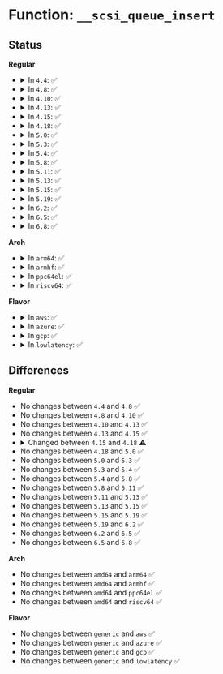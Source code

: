 # Function: <code>__scsi_queue_insert</code>

## Status
<b>Regular</b>
<ul>
<li>
<details>
<summary>In <code>4.4</code>: ✅</summary>

```c
void __scsi_queue_insert(struct scsi_cmnd *cmd, int reason, int unbusy);
```

**Collision:** Unique Static

**Inline:** No

**Transformation:** False

**Instances:**

```
In drivers/scsi/scsi_lib.c (ffffffff815affa0)
Location: drivers/scsi/scsi_lib.c:142
Inline: False
Direct callers:
  - drivers/scsi/scsi_lib.c:scsi_softirq_done
  - drivers/scsi/scsi_lib.c:scsi_softirq_done
  - drivers/scsi/scsi_lib.c:scsi_request_fn
  - drivers/scsi/scsi_lib.c:scsi_io_completion
  - drivers/scsi/scsi_lib.c:scsi_io_completion
```
**Symbols:**

```
ffffffff815affa0-ffffffff815b00f4: __scsi_queue_insert (STB_LOCAL)
```
</details>
</li>
<li>
<details>
<summary>In <code>4.8</code>: ✅</summary>

```c
void __scsi_queue_insert(struct scsi_cmnd *cmd, int reason, int unbusy);
```

**Collision:** Unique Static

**Inline:** No

**Transformation:** False

**Instances:**

```
In drivers/scsi/scsi_lib.c (ffffffff816081c0)
Location: drivers/scsi/scsi_lib.c:108
Inline: False
Direct callers:
  - drivers/scsi/scsi_lib.c:scsi_request_fn
  - drivers/scsi/scsi_lib.c:scsi_softirq_done
  - drivers/scsi/scsi_lib.c:scsi_softirq_done
  - drivers/scsi/scsi_lib.c:scsi_io_completion
  - drivers/scsi/scsi_lib.c:scsi_io_completion
```
**Symbols:**

```
ffffffff816081c0-ffffffff81608314: __scsi_queue_insert (STB_LOCAL)
```
</details>
</li>
<li>
<details>
<summary>In <code>4.10</code>: ✅</summary>

```c
void __scsi_queue_insert(struct scsi_cmnd *cmd, int reason, int unbusy);
```

**Collision:** Unique Static

**Inline:** No

**Transformation:** False

**Instances:**

```
In drivers/scsi/scsi_lib.c (ffffffff81637ac0)
Location: drivers/scsi/scsi_lib.c:106
Inline: False
Direct callers:
  - drivers/scsi/scsi_lib.c:scsi_request_fn
  - drivers/scsi/scsi_lib.c:scsi_softirq_done
  - drivers/scsi/scsi_lib.c:scsi_softirq_done
  - drivers/scsi/scsi_lib.c:scsi_io_completion
  - drivers/scsi/scsi_lib.c:scsi_io_completion
```
**Symbols:**

```
ffffffff81637ac0-ffffffff81637c06: __scsi_queue_insert (STB_LOCAL)
```
</details>
</li>
<li>
<details>
<summary>In <code>4.13</code>: ✅</summary>

```c
void __scsi_queue_insert(struct scsi_cmnd *cmd, int reason, int unbusy);
```

**Collision:** Unique Static

**Inline:** No

**Transformation:** False

**Instances:**

```
In drivers/scsi/scsi_lib.c (ffffffff8164b8f0)
Location: drivers/scsi/scsi_lib.c:159
Inline: False
Direct callers:
  - drivers/scsi/scsi_lib.c:scsi_request_fn
  - drivers/scsi/scsi_lib.c:scsi_softirq_done
  - drivers/scsi/scsi_lib.c:scsi_softirq_done
  - drivers/scsi/scsi_lib.c:scsi_io_completion
  - drivers/scsi/scsi_lib.c:scsi_io_completion
```
**Symbols:**

```
ffffffff8164b8f0-ffffffff8164ba39: __scsi_queue_insert (STB_LOCAL)
```
</details>
</li>
<li>
<details>
<summary>In <code>4.15</code>: ✅</summary>

```c
void __scsi_queue_insert(struct scsi_cmnd *cmd, int reason, int unbusy);
```

**Collision:** Unique Static

**Inline:** No

**Transformation:** False

**Instances:**

```
In drivers/scsi/scsi_lib.c (ffffffff816b4dc0)
Location: drivers/scsi/scsi_lib.c:167
Inline: False
Direct callers:
  - drivers/scsi/scsi_lib.c:scsi_request_fn
  - drivers/scsi/scsi_lib.c:scsi_softirq_done
  - drivers/scsi/scsi_lib.c:scsi_softirq_done
  - drivers/scsi/scsi_lib.c:scsi_io_completion
  - drivers/scsi/scsi_lib.c:scsi_io_completion
```
**Symbols:**

```
ffffffff816b4dc0-ffffffff816b4ef1: __scsi_queue_insert (STB_LOCAL)
```
</details>
</li>
<li>
<details>
<summary>In <code>4.18</code>: ✅</summary>

```c
void __scsi_queue_insert(struct scsi_cmnd *cmd, int reason, bool unbusy);
```

**Collision:** Unique Static

**Inline:** No

**Transformation:** False

**Instances:**

```
In drivers/scsi/scsi_lib.c (ffffffff816f0e10)
Location: drivers/scsi/scsi_lib.c:168
Inline: False
Direct callers:
  - drivers/scsi/scsi_lib.c:scsi_request_fn
  - drivers/scsi/scsi_lib.c:scsi_softirq_done
  - drivers/scsi/scsi_lib.c:scsi_softirq_done
  - drivers/scsi/scsi_lib.c:scsi_io_completion
  - drivers/scsi/scsi_lib.c:scsi_io_completion
```
**Symbols:**

```
ffffffff816f0e10-ffffffff816f0f56: __scsi_queue_insert (STB_LOCAL)
```
</details>
</li>
<li>
<details>
<summary>In <code>5.0</code>: ✅</summary>

```c
void __scsi_queue_insert(struct scsi_cmnd *cmd, int reason, bool unbusy);
```

**Collision:** Unique Static

**Inline:** No

**Transformation:** False

**Instances:**

```
In drivers/scsi/scsi_lib.c (ffffffff817141e0)
Location: drivers/scsi/scsi_lib.c:168
Inline: False
Direct callers:
  - drivers/scsi/scsi_lib.c:scsi_softirq_done
  - drivers/scsi/scsi_lib.c:scsi_softirq_done
  - drivers/scsi/scsi_lib.c:scsi_io_completion
  - drivers/scsi/scsi_lib.c:scsi_io_completion
```
**Symbols:**

```
ffffffff817141e0-ffffffff817142c9: __scsi_queue_insert (STB_LOCAL)
```
</details>
</li>
<li>
<details>
<summary>In <code>5.3</code>: ✅</summary>

```c
void __scsi_queue_insert(struct scsi_cmnd *cmd, int reason, bool unbusy);
```

**Collision:** Unique Static

**Inline:** No

**Transformation:** False

**Instances:**

```
In drivers/scsi/scsi_lib.c (ffffffff8174fb50)
Location: drivers/scsi/scsi_lib.c:178
Inline: False
Direct callers:
  - drivers/scsi/scsi_lib.c:scsi_softirq_done
  - drivers/scsi/scsi_lib.c:scsi_softirq_done
  - drivers/scsi/scsi_lib.c:scsi_io_completion
  - drivers/scsi/scsi_lib.c:scsi_io_completion
```
**Symbols:**

```
ffffffff8174fb50-ffffffff8174fc25: __scsi_queue_insert (STB_LOCAL)
```
</details>
</li>
<li>
<details>
<summary>In <code>5.4</code>: ✅</summary>

```c
void __scsi_queue_insert(struct scsi_cmnd *cmd, int reason, bool unbusy);
```

**Collision:** Unique Static

**Inline:** No

**Transformation:** False

**Instances:**

```
In drivers/scsi/scsi_lib.c (ffffffff81773d40)
Location: drivers/scsi/scsi_lib.c:178
Inline: False
Direct callers:
  - drivers/scsi/scsi_lib.c:scsi_softirq_done
  - drivers/scsi/scsi_lib.c:scsi_softirq_done
  - drivers/scsi/scsi_lib.c:scsi_io_completion
  - drivers/scsi/scsi_lib.c:scsi_io_completion
```
**Symbols:**

```
ffffffff81773d40-ffffffff81773e15: __scsi_queue_insert (STB_LOCAL)
```
</details>
</li>
<li>
<details>
<summary>In <code>5.8</code>: ✅</summary>

```c
void __scsi_queue_insert(struct scsi_cmnd *cmd, int reason, bool unbusy);
```

**Collision:** Unique Static

**Inline:** No

**Transformation:** False

**Instances:**

```
In drivers/scsi/scsi_lib.c (ffffffff818372b0)
Location: drivers/scsi/scsi_lib.c:178
Inline: False
Direct callers:
  - drivers/scsi/scsi_lib.c:scsi_softirq_done
  - drivers/scsi/scsi_lib.c:scsi_softirq_done
  - drivers/scsi/scsi_lib.c:scsi_io_completion_action
  - drivers/scsi/scsi_lib.c:scsi_io_completion_action
```
**Symbols:**

```
ffffffff818372b0-ffffffff81837388: __scsi_queue_insert (STB_LOCAL)
```
</details>
</li>
<li>
<details>
<summary>In <code>5.11</code>: ✅</summary>

```c
void __scsi_queue_insert(struct scsi_cmnd *cmd, int reason, bool unbusy);
```

**Collision:** Unique Static

**Inline:** No

**Transformation:** False

**Instances:**

```
In drivers/scsi/scsi_lib.c (ffffffff81847cc0)
Location: drivers/scsi/scsi_lib.c:177
Inline: False
Direct callers:
  - drivers/scsi/scsi_lib.c:scsi_softirq_done
  - drivers/scsi/scsi_lib.c:scsi_softirq_done
  - drivers/scsi/scsi_lib.c:scsi_io_completion_action
  - drivers/scsi/scsi_lib.c:scsi_io_completion_action
```
**Symbols:**

```
ffffffff81847cc0-ffffffff81847d98: __scsi_queue_insert (STB_LOCAL)
```
</details>
</li>
<li>
<details>
<summary>In <code>5.13</code>: ✅</summary>

```c
void __scsi_queue_insert(struct scsi_cmnd *cmd, int reason, bool unbusy);
```

**Collision:** Unique Static

**Inline:** No

**Transformation:** False

**Instances:**

```
In drivers/scsi/scsi_lib.c (ffffffff8182aea0)
Location: drivers/scsi/scsi_lib.c:143
Inline: False
Direct callers:
  - drivers/scsi/scsi_lib.c:scsi_complete
  - drivers/scsi/scsi_lib.c:scsi_complete
  - drivers/scsi/scsi_lib.c:scsi_io_completion_action
  - drivers/scsi/scsi_lib.c:scsi_io_completion_action
```
**Symbols:**

```
ffffffff8182aea0-ffffffff8182af78: __scsi_queue_insert (STB_LOCAL)
```
</details>
</li>
<li>
<details>
<summary>In <code>5.15</code>: ✅</summary>

```c
void __scsi_queue_insert(struct scsi_cmnd *cmd, int reason, bool unbusy);
```

**Collision:** Unique Static

**Inline:** No

**Transformation:** False

**Instances:**

```
In drivers/scsi/scsi_lib.c (ffffffff818b6950)
Location: drivers/scsi/scsi_lib.c:145
Inline: False
Direct callers:
  - drivers/scsi/scsi_lib.c:scsi_complete
  - drivers/scsi/scsi_lib.c:scsi_complete
  - drivers/scsi/scsi_lib.c:scsi_io_completion_action
  - drivers/scsi/scsi_lib.c:scsi_io_completion_action
```
**Symbols:**

```
ffffffff818b6950-ffffffff818b6a28: __scsi_queue_insert (STB_LOCAL)
```
</details>
</li>
<li>
<details>
<summary>In <code>5.19</code>: ✅</summary>

```c
void __scsi_queue_insert(struct scsi_cmnd *cmd, int reason, bool unbusy);
```

**Collision:** Unique Static

**Inline:** No

**Transformation:** False

**Instances:**

```
In drivers/scsi/scsi_lib.c (ffffffff81a01d70)
Location: drivers/scsi/scsi_lib.c:146
Inline: False
Direct callers:
  - drivers/scsi/scsi_lib.c:scsi_complete
  - drivers/scsi/scsi_lib.c:scsi_complete
  - drivers/scsi/scsi_lib.c:scsi_io_completion_action
  - drivers/scsi/scsi_lib.c:scsi_io_completion_action
```
**Symbols:**

```
ffffffff81a01d70-ffffffff81a01e54: __scsi_queue_insert (STB_LOCAL)
```
</details>
</li>
<li>
<details>
<summary>In <code>6.2</code>: ✅</summary>

```c
void __scsi_queue_insert(struct scsi_cmnd *cmd, int reason, bool unbusy);
```

**Collision:** Unique Static

**Inline:** No

**Transformation:** False

**Instances:**

```
In drivers/scsi/scsi_lib.c (ffffffff81b80400)
Location: drivers/scsi/scsi_lib.c:144
Inline: False
Direct callers:
  - drivers/scsi/scsi_lib.c:scsi_complete
  - drivers/scsi/scsi_lib.c:scsi_complete
  - drivers/scsi/scsi_lib.c:scsi_io_completion_action
  - drivers/scsi/scsi_lib.c:scsi_io_completion_action
```
**Symbols:**

```
ffffffff81b80400-ffffffff81b804e4: __scsi_queue_insert (STB_LOCAL)
```
</details>
</li>
<li>
<details>
<summary>In <code>6.5</code>: ✅</summary>

```c
void __scsi_queue_insert(struct scsi_cmnd *cmd, int reason, bool unbusy);
```

**Collision:** Unique Static

**Inline:** No

**Transformation:** False

**Instances:**

```
In drivers/scsi/scsi_lib.c (ffffffff81bd4460)
Location: drivers/scsi/scsi_lib.c:142
Inline: False
Direct callers:
  - drivers/scsi/scsi_lib.c:scsi_complete
  - drivers/scsi/scsi_lib.c:scsi_complete
  - drivers/scsi/scsi_lib.c:scsi_io_completion_action
  - drivers/scsi/scsi_lib.c:scsi_io_completion_action
```
**Symbols:**

```
ffffffff81bd4460-ffffffff81bd456c: __scsi_queue_insert (STB_LOCAL)
```
</details>
</li>
<li>
<details>
<summary>In <code>6.8</code>: ✅</summary>

```c
void __scsi_queue_insert(struct scsi_cmnd *cmd, int reason, bool unbusy);
```

**Collision:** Unique Static

**Inline:** No

**Transformation:** False

**Instances:**

```
In drivers/scsi/scsi_lib.c (ffffffff81c290d0)
Location: drivers/scsi/scsi_lib.c:142
Inline: False
Direct callers:
  - drivers/scsi/scsi_lib.c:scsi_complete
  - drivers/scsi/scsi_lib.c:scsi_complete
  - drivers/scsi/scsi_lib.c:scsi_io_completion_action
  - drivers/scsi/scsi_lib.c:scsi_io_completion_action
```
**Symbols:**

```
ffffffff81c290d0-ffffffff81c291dc: __scsi_queue_insert (STB_LOCAL)
```
</details>
</li>
</ul>
<b>Arch</b>
<ul>
<li>
<details>
<summary>In <code>arm64</code>: ✅</summary>

```c
void __scsi_queue_insert(struct scsi_cmnd *cmd, int reason, bool unbusy);
```

**Collision:** Unique Static

**Inline:** No

**Transformation:** False

**Instances:**

```
In drivers/scsi/scsi_lib.c (ffff800010977be0)
Location: drivers/scsi/scsi_lib.c:178
Inline: False
Direct callers:
  - drivers/scsi/scsi_lib.c:scsi_softirq_done
  - drivers/scsi/scsi_lib.c:scsi_softirq_done
  - drivers/scsi/scsi_lib.c:scsi_io_completion
  - drivers/scsi/scsi_lib.c:scsi_io_completion
```
**Symbols:**

```
ffff800010977be0-ffff800010977ce0: __scsi_queue_insert (STB_LOCAL)
```
</details>
</li>
<li>
<details>
<summary>In <code>armhf</code>: ✅</summary>

```c
void __scsi_queue_insert(struct scsi_cmnd *cmd, int reason, bool unbusy);
```

**Collision:** Unique Static

**Inline:** No

**Transformation:** False

**Instances:**

```
In drivers/scsi/scsi_lib.c (c0a4bbb4)
Location: drivers/scsi/scsi_lib.c:178
Inline: False
Direct callers:
  - drivers/scsi/scsi_lib.c:scsi_softirq_done
  - drivers/scsi/scsi_lib.c:scsi_softirq_done
  - drivers/scsi/scsi_lib.c:scsi_io_completion
  - drivers/scsi/scsi_lib.c:scsi_io_completion
```
**Symbols:**

```
c0a4bbb4-c0a4bc94: __scsi_queue_insert (STB_LOCAL)
```
</details>
</li>
<li>
<details>
<summary>In <code>ppc64el</code>: ✅</summary>

```c
void __scsi_queue_insert(struct scsi_cmnd *cmd, int reason, bool unbusy);
```

**Collision:** Unique Static

**Inline:** No

**Transformation:** False

**Instances:**

```
In drivers/scsi/scsi_lib.c (c000000000a31ff0)
Location: drivers/scsi/scsi_lib.c:178
Inline: False
Direct callers:
  - drivers/scsi/scsi_lib.c:scsi_softirq_done
  - drivers/scsi/scsi_lib.c:scsi_softirq_done
  - drivers/scsi/scsi_lib.c:scsi_io_completion
  - drivers/scsi/scsi_lib.c:scsi_io_completion
```
**Symbols:**

```
c000000000a31ff0-c000000000a32148: __scsi_queue_insert (STB_LOCAL)
```
</details>
</li>
<li>
<details>
<summary>In <code>riscv64</code>: ✅</summary>

```c
void __scsi_queue_insert(struct scsi_cmnd *cmd, int reason, bool unbusy);
```

**Collision:** Unique Static

**Inline:** No

**Transformation:** False

**Instances:**

```
In drivers/scsi/scsi_lib.c (ffffffe0005df5f4)
Location: drivers/scsi/scsi_lib.c:178
Inline: False
Direct callers:
  - drivers/scsi/scsi_lib.c:scsi_softirq_done
  - drivers/scsi/scsi_lib.c:scsi_softirq_done
  - drivers/scsi/scsi_lib.c:scsi_io_completion
  - drivers/scsi/scsi_lib.c:scsi_io_completion
```
**Symbols:**

```
ffffffe0005df5f4-ffffffe0005df6de: __scsi_queue_insert (STB_LOCAL)
```
</details>
</li>
</ul>
<b>Flavor</b>
<ul>
<li>
<details>
<summary>In <code>aws</code>: ✅</summary>

```c
void __scsi_queue_insert(struct scsi_cmnd *cmd, int reason, bool unbusy);
```

**Collision:** Unique Static

**Inline:** No

**Transformation:** False

**Instances:**

```
In drivers/scsi/scsi_lib.c (ffffffff81728430)
Location: drivers/scsi/scsi_lib.c:178
Inline: False
Direct callers:
  - drivers/scsi/scsi_lib.c:scsi_softirq_done
  - drivers/scsi/scsi_lib.c:scsi_softirq_done
  - drivers/scsi/scsi_lib.c:scsi_io_completion
  - drivers/scsi/scsi_lib.c:scsi_io_completion
```
**Symbols:**

```
ffffffff81728430-ffffffff81728505: __scsi_queue_insert (STB_LOCAL)
```
</details>
</li>
<li>
<details>
<summary>In <code>azure</code>: ✅</summary>

```c
void __scsi_queue_insert(struct scsi_cmnd *cmd, int reason, bool unbusy);
```

**Collision:** Unique Static

**Inline:** No

**Transformation:** False

**Instances:**

```
In drivers/scsi/scsi_lib.c (ffffffff81701860)
Location: drivers/scsi/scsi_lib.c:178
Inline: False
Direct callers:
  - drivers/scsi/scsi_lib.c:scsi_softirq_done
  - drivers/scsi/scsi_lib.c:scsi_softirq_done
  - drivers/scsi/scsi_lib.c:scsi_io_completion
  - drivers/scsi/scsi_lib.c:scsi_io_completion
```
**Symbols:**

```
ffffffff81701860-ffffffff81701935: __scsi_queue_insert (STB_LOCAL)
```
</details>
</li>
<li>
<details>
<summary>In <code>gcp</code>: ✅</summary>

```c
void __scsi_queue_insert(struct scsi_cmnd *cmd, int reason, bool unbusy);
```

**Collision:** Unique Static

**Inline:** No

**Transformation:** False

**Instances:**

```
In drivers/scsi/scsi_lib.c (ffffffff81767200)
Location: drivers/scsi/scsi_lib.c:178
Inline: False
Direct callers:
  - drivers/scsi/scsi_lib.c:scsi_softirq_done
  - drivers/scsi/scsi_lib.c:scsi_softirq_done
  - drivers/scsi/scsi_lib.c:scsi_io_completion
  - drivers/scsi/scsi_lib.c:scsi_io_completion
```
**Symbols:**

```
ffffffff81767200-ffffffff817672d5: __scsi_queue_insert (STB_LOCAL)
```
</details>
</li>
<li>
<details>
<summary>In <code>lowlatency</code>: ✅</summary>

```c
void __scsi_queue_insert(struct scsi_cmnd *cmd, int reason, bool unbusy);
```

**Collision:** Unique Static

**Inline:** No

**Transformation:** False

**Instances:**

```
In drivers/scsi/scsi_lib.c (ffffffff81782920)
Location: drivers/scsi/scsi_lib.c:178
Inline: False
Direct callers:
  - drivers/scsi/scsi_lib.c:scsi_softirq_done
  - drivers/scsi/scsi_lib.c:scsi_softirq_done
  - drivers/scsi/scsi_lib.c:scsi_io_completion
  - drivers/scsi/scsi_lib.c:scsi_io_completion
```
**Symbols:**

```
ffffffff81782920-ffffffff817829f5: __scsi_queue_insert (STB_LOCAL)
```
</details>
</li>
</ul>

## Differences
<b>Regular</b>
<ul>
<li>
No changes between <code>4.4</code> and <code>4.8</code> ✅
</li>
<li>
No changes between <code>4.8</code> and <code>4.10</code> ✅
</li>
<li>
No changes between <code>4.10</code> and <code>4.13</code> ✅
</li>
<li>
No changes between <code>4.13</code> and <code>4.15</code> ✅
</li>
<li>
<details>
<summary>Changed between <code>4.15</code> and <code>4.18</code> ⚠️</summary>
<ul>
<li>
<b>Param type changed. </b>
<code>int unbusy</code> ➡️ <code>bool unbusy</code>
</li>
</ul>
</details>
</li>
<li>
No changes between <code>4.18</code> and <code>5.0</code> ✅
</li>
<li>
No changes between <code>5.0</code> and <code>5.3</code> ✅
</li>
<li>
No changes between <code>5.3</code> and <code>5.4</code> ✅
</li>
<li>
No changes between <code>5.4</code> and <code>5.8</code> ✅
</li>
<li>
No changes between <code>5.8</code> and <code>5.11</code> ✅
</li>
<li>
No changes between <code>5.11</code> and <code>5.13</code> ✅
</li>
<li>
No changes between <code>5.13</code> and <code>5.15</code> ✅
</li>
<li>
No changes between <code>5.15</code> and <code>5.19</code> ✅
</li>
<li>
No changes between <code>5.19</code> and <code>6.2</code> ✅
</li>
<li>
No changes between <code>6.2</code> and <code>6.5</code> ✅
</li>
<li>
No changes between <code>6.5</code> and <code>6.8</code> ✅
</li>
</ul>
<b>Arch</b>
<ul>
<li>
No changes between <code>amd64</code> and <code>arm64</code> ✅
</li>
<li>
No changes between <code>amd64</code> and <code>armhf</code> ✅
</li>
<li>
No changes between <code>amd64</code> and <code>ppc64el</code> ✅
</li>
<li>
No changes between <code>amd64</code> and <code>riscv64</code> ✅
</li>
</ul>
<b>Flavor</b>
<ul>
<li>
No changes between <code>generic</code> and <code>aws</code> ✅
</li>
<li>
No changes between <code>generic</code> and <code>azure</code> ✅
</li>
<li>
No changes between <code>generic</code> and <code>gcp</code> ✅
</li>
<li>
No changes between <code>generic</code> and <code>lowlatency</code> ✅
</li>
</ul>
